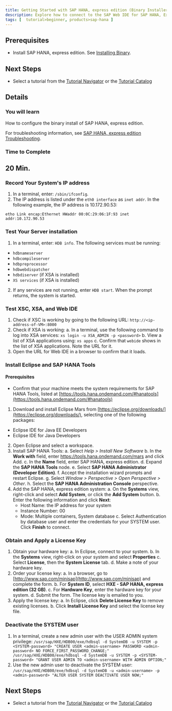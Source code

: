```yaml
---
title: Getting Started with SAP HANA, express edition (Binary Installer Method)
description: Explore how to connect to the SAP Web IDE for SAP HANA, Express Edition to start developing your project.
tags: [  tutorial>beginner, products>sap-hana ]
---
```

## Prerequisites
- Install SAP HANA, express edition. See [Installing Binary](http://go.sap.com/developer/tutorials/hxe-ua-installing-binary.html).

## Next Steps
 - Select a tutorial from the [Tutorial Navigator](http://go.sap.com/developer/tutorial-navigator.html) or the [Tutorial Catalog](http://go.sap.com/developer/tutorials.html)

## Details
### You will learn
How to configure the binary install of SAP HANA, express edition.

For troubleshooting information, see [SAP HANA, express edition Troubleshooting](http://go.sap.com/developer/how-tos/hxe-ua-troubleshooting.html).
### Time to Complete
**20 Min.**
---
### Record Your System's IP address

1. In a terminal, enter: `/sbin/ifconfig`.
2. The IP address is listed under the `eth0 interface` as `inet addr`. In the following example, the IP address is 10.172.90.53:

  `etho Link encap:Ethernet HWaddr 00:0C:29:06:1F:93 inet addr:10.172.90.53`

### Test Your Server installation

1. In a terminal, enter: `HDB info`. The following services must be running:
  * `hdbnameserver`
  * `hdbcompileserver`
  * `hdbpreprocessor`
  * `hdbwebdispatcher`
  * `hdbdiserver` (if XSA is installed)
  * `XS services` (if XSA is installed)
2. If any services are not running, enter `HDB start`. When the prompt returns, the system is started.

### Test XSC, XSA, and Web IDE

1. Check if XSC is working by going to the following URL:
  `http://<ip-address-of-VM>:8000`
2. Check if XSA is working:
  a. In a terminal, use the following command to log into XSA services:
  `xs login -u XSA_ADMIN -p <password>`
  b. View a list of XSA applications using: `xs apps`
  c. Confirm that `webide` shows in the list of XSA applications. Note the URL for it.
3. Open the URL for Web IDE in a browser to confirm that it loads.

### Install Eclipse and SAP HANA Tools

#### Prerequisites
* Confirm that your machine meets the system requirements for SAP HANA Tools, listed at [https://tools.hana.ondemand.com/#hanatools](https://tools.hana.ondemand.com/#hanatools)


1. Download and install Eclipse Mars from [https://eclipse.org/downloads/](https://eclipse.org/downloads/), selecting one of the following packages:
  * Eclipse IDE for Java EE Developers
  * Eclipse IDE for Java Developers
2. Open Eclipse and select a workspace.
3. Install SAP HANA Tools:
  a. Select _Help > Install New Software_
  b. In the **Work with** field, enter https://tools.hana.ondemand.com/mars and click Add.
  c. In the **Name** field, enter SAP HANA, express edition.
  d. Expand the **SAP HANA Tools** node.
  e. Select **SAP HANA Administrator (Developer Edition)**.
  f. Accept the installation wizard prompts and restart Eclipse.
  g. Select _Window > Perspective > Open Perspective > Other_.
  h. Select the **SAP HANA Administration Console** perspective.
4. Add the SAP HANA, express edition system:
  a. On the **Systems** view, right-click and select **Add System**, or click the **Add System** button.
  b. Enter the following information and click **Next**:
    * Host Name: the IP address for your system
    * Instance Number: 00
    * Mode: Multiple containers, System database
  c. Select Authentication by database user and enter the credentials for your SYSTEM user. Click **Finish** to connect.

### Obtain and Apply a License Key

1. Obtain your hardware key:
  a. In Eclipse, connect to your system.
  b. In the **Systems** view, right-click on your system and select **Properties**
  c. Select **License**, then the **System License** tab.
  d. Make a note of your hardware key.
2. Order your license key:
  a. In a browser, go to [http://www.sap.com/minisap](http://www.sap.com/minisap) and complete the form.
  b. For **System ID**, select **HXE - SAP HANA, express edition (32 GB)**.
  c. For **Hardware Key**, enter the hardware key for your system.
  d. Submit the form. The license key is emailed to you.
3. Apply the license key:
  a. In Eclipse, click **Delete License Key** to remove existing licenses.
  b. Click **Install License Key** and select the license key file.

### Deactivate the SYSTEM user

1. In a terminal, create a new admin user with the USER ADMIN system privilege:
`/usr/sap/HXE/HDB00/exe/hdbsql -d SystemDB -u SYSTEM -p <SYSTEM-password> "CREATE USER <admin-username> PASSWORD <admin-password> NO FORCE_FIRST_PASSWORD_CHANGE;"
/usr/sap/HXE/HDB00/exe/hdbsql -d SystemDB -u SYSTEM -p <SYSTEM-password> "GRANT USER ADMIN TO <admin-username> WITH ADMIN OPTION;"`
2. Use the new admin user to deactivate the SYSTEM user:
`/usr/sap/HXE/HDB00/exe/hdbsql -d SystemDB -u <admin-username> -p <admin-password> "ALTER USER SYSTEM DEACTIVATE USER NOW;"`

## Next Steps
 - Select a tutorial from the [Tutorial Navigator](http://go.sap.com/developer/tutorial-navigator.html) or the [Tutorial Catalog](http://go.sap.com/developer/tutorials.html)
